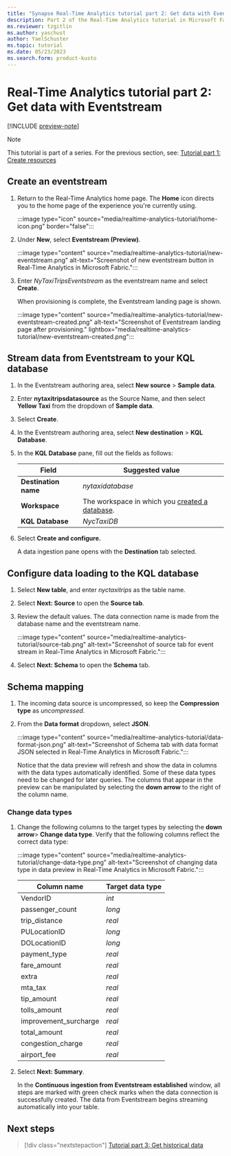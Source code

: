 ```yaml
---
title: "Synapse Real-Time Analytics tutorial part 2: Get data with Eventstream"
description: Part 2 of the Real-Time Analytics tutorial in Microsoft Fabric.
ms.reviewer: tzgitlin
ms.author: yaschust
author: YaelSchuster
ms.topic: tutorial
ms.date: 05/23/2023
ms.search.form: product-kusto
---
```

# Real-Time Analytics tutorial part 2: Get data with Eventstream

[!INCLUDE [preview-note](../includes/preview-note.md)]

> [!NOTE]
> This tutorial is part of a series. For the previous section, see:  [Tutorial part 1: Create resources](tutorial-1-resources.md)

## Create an eventstream

1. Return to the Real-Time Analytics home page. The **Home** icon directs you to the home page of the experience you're currently using.

    :::image type="icon" source="media/realtime-analytics-tutorial/home-icon.png" border="false":::

1. Under **New**, select **Eventstream (Preview)**.

    :::image type="content" source="media/realtime-analytics-tutorial/new-eventstream.png" alt-text="Screenshot of new eventstream button in Real-Time Analytics in Microsoft Fabric.":::

1. Enter *NyTaxiTripsEventstream* as the eventstream name and select  **Create**.

    When provisioning is complete, the Eventstream landing page is shown.

    :::image type="content" source="media/realtime-analytics-tutorial/new-eventstream-created.png" alt-text="Screenshot of Eventstream landing page after provisioning." lightbox="media/realtime-analytics-tutorial/new-eventstream-created.png":::

## Stream data from Eventstream to your KQL database

1. In the Eventstream authoring area, select **New source** > **Sample data**.
1. Enter **nytaxitripsdatasource** as the Source Name, and then select **Yellow
    Taxi** from the dropdown of **Sample data**.
1. Select **Create**.
1. In the Eventstream authoring area, select **New destination** > **KQL Database**.
1. In the **KQL Database** pane, fill out the fields as follows:

    |Field  | Suggested value  |
    |---------|---------|
    | **Destination name**     |  *nytaxidatabase* |
    | **Workspace**     |   The workspace in which you [created a database](tutorial-1-resources.md#create-a-kql-database).      |
    | **KQL Database**     | *NycTaxiDB* |

1. Select **Create and configure.**

    A data ingestion pane opens with the **Destination** tab selected.

## Configure data loading to the KQL database

1. Select **New table**,  and enter *nyctaxitrips* as the table name.
1. Select **Next: Source** to open the **Source tab**.
1. Review the default values. The data connection name is made from the database name and the eventstream name.

    :::image type="content" source="media/realtime-analytics-tutorial/source-tab.png" alt-text="Screenshot of source tab for event stream in Real-Time Analytics in Microsoft Fabric.":::

1. Select **Next: Schema** to open the **Schema** tab.

## Schema mapping

1. The incoming data source is uncompressed, so keep the **Compression type** as *uncompressed*.
1. From the **Data format** dropdown, select **JSON**.

    :::image type="content" source="media/realtime-analytics-tutorial/data-format-json.png" alt-text="Screenshot of Schema tab with data format JSON selected in Real-Time Analytics in Microsoft Fabric.":::

    Notice that the data preview will refresh and show the data in columns with the data types automatically identified. Some of these data types need to be changed for later queries. The columns that appear in the preview can be manipulated by selecting the **down arrow** to the right of the column name.

### Change data types

1. Change the following columns to the target types by selecting the **down arrow**> **Change data type**. Verify that the following columns reflect the correct data type:

    :::image type="content" source="media/realtime-analytics-tutorial/change-data-type.png" alt-text="Screenshot of changing data type in data preview in Real-Time Analytics in Microsoft Fabric.":::

    | Column name | Target data type|
    |--|--|
    | VendorID | *int* |
    | passenger_count | *long*
    | trip_distance | *real*
    | PULocationID | *long*
    | DOLocationID | *long*
    | payment_type | *real*
    | fare_amount | *real*
    | extra | *real*
    | mta_tax | *real*
    | tip_amount | *real*
    | tolls_amount | *real*
    | improvement_surcharge | *real*
    | total_amount | *real*
    | congestion_charge | *real*
    | airport_fee | *real*

1. Select **Next: Summary**.

     In the **Continuous ingestion from Eventstream established** window, all steps are marked with green check marks when the data connection is successfully created. The data from Eventstream begins streaming automatically into your table.

## Next steps

> [!div class="nextstepaction"]
> [Tutorial part 3: Get historical data](tutorial-3-get-historical-data.md)